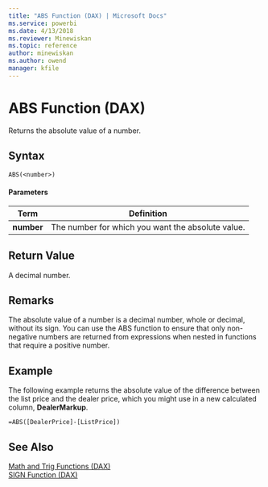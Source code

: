 ```yaml
---
title: "ABS Function (DAX) | Microsoft Docs"
ms.service: powerbi
ms.date: 4/13/2018
ms.reviewer: Minewiskan
ms.topic: reference
author: minewiskan
ms.author: owend
manager: kfile
---
```

# ABS Function (DAX)
Returns the absolute value of a number.  
  
## Syntax  
  
```  
ABS(<number>)  
```  
  
#### Parameters  
  
|Term|Definition|  
|--------|--------------|  
|**number**|The number for which you want the absolute value.|  
  
## Return Value  
A decimal number.  
  
## Remarks  
The absolute value of a number is a decimal number, whole or decimal, without its sign. You can use the ABS function to ensure that only non-negative numbers are returned from expressions when nested in functions that require a positive number.  
  
## Example  
The following example returns the absolute value of the difference between the list price and the dealer price, which you might use in a new calculated column, **DealerMarkup**.  
  
```  
=ABS([DealerPrice]-[ListPrice])  
```  
  
## See Also  
[Math and Trig Functions &#40;DAX&#41;](math-and-trig-functions-dax.md)  
[SIGN Function &#40;DAX&#41;](sign-function-dax.md)  
  
